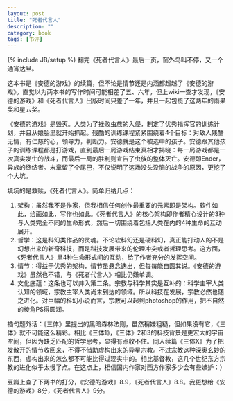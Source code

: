```yaml
---
layout: post
title: "死者代言人"
description: ""
category: book
tags: [书评]
---
```

{% include JB/setup %}
翻完《死者代言人》最后一页，窗外鸟叫不停，又一个通宵达旦。

这本书是《安德的游戏》的续篇，但不论是情节还是内涵都超越了《安德的游戏》。直觉以为两本书的写作时间可能相差了五、六年，但上wiki一查才发现，《安德的游戏》和《死者代言人》出版时间只差了一年，并且一起包揽了这两年的雨果奖和星云奖。

《安德的游戏》是毁灭。人类为了挫败虫族的入侵，制定了优秀指挥官的训练计划，并且从娘胎里就开始抓起。残酷的训练课程紧紧围绕着4个目标：对敌人残酷无情，有仁慈的心，领导力，判断力。安德就是这个被选中的孩子。安德跟其他孩子的训练课程都是打游戏，直到最后一局游戏结束真相才揭晓：每一局游戏都是一次真实发生的战斗，而最后一局的胜利则宣告了虫族的整体灭亡。安德即Ender，异族的终结者。末章留了个尾巴，不仅说明了这场没头没脑的战争的原因，更挖了个大坑。

填坑的是救赎，《死者代言人》。简单归纳几点：
1. 架构：虽然我不是作家，但我相信任何创作最重要的元素即是架构。软件如此，绘画如此，写作也如此。《死者代言人》的核心架构即作者精心设计的3种与人类完全不同的生命形式，然后一切围绕着包括人类在内的4种生命的互动展开。
2. 哲学：这是科幻类作品的灵魂。不论软科幻还是硬科幻，真正能打动人的不是幻想出来的新奇科技，而是科技发展带来的伦理冲突或者哲理思考。这方面，《死者代言人》里4种生命形式间的互动，给了作者充分的发挥空间。
3. 情节：得益于优秀的架构，情节虽悬念迭出，但每每能自圆其说。《安德的游戏》虽然也不错，与《死者代言人》相比仍嫌单调。
4. 文化底蕴：这条也可以并入第二条。宗教与科学其实是互补的：科学主宰人类认知的领域，宗教主宰人类尚未到达的领域。所以科技在发展，宗教必然也随之进化。对巨幅的科幻小说而言，宗教可以起到photoshop的作用，把不自然的棱角PS得圆润。

插句题外话：《三体》里提出的黑暗森林法则，虽然稍嫌粗糙，但如果没有它，《三体》就不可能这么精彩。相比《三体1》，《三体》2和3的科技背景是更宏大的宇宙空间，但因为缺乏匹配的哲学思考，显得有点收不住。同人续篇《三体X》为了把发散开的情节收回来，不得不借助虚构出来的异星宗教。不过宗教这种深奥玄妙的东西，虚构出来的怎么都不可能比得过现实中的。相比基督教，这几个世纪东方宗教的进化似乎太慢了点。在这点上，相信国内作家对西方作家多少会有些嫉妒：）

豆瓣上查了下两书的打分，《安德的游戏》8.9，《死者代言人》8.8。我更想给《安德的游戏》8分，《死者代言人》9分。